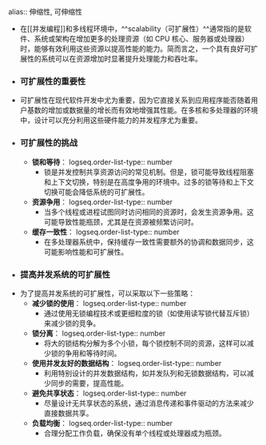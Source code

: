 alias:: 伸缩性, 可伸缩性

- 在[[并发编程]]和多线程环境中，^^scalability（可扩展性）^^通常指的是软件、系统或架构在增加更多的处理资源（如 CPU 核心、服务器或处理器）时，能够有效利用这些资源以提高性能的能力。简而言之，一个具有良好可扩展性的系统可以在资源增加时显著提升处理能力和吞吐率。
- ### 可扩展性的重要性
- 可扩展性在现代软件开发中尤为重要，因为它直接关系到应用程序能否随着用户基数的增加或数据量的增长而有效地增强其性能。在多核和多处理器的环境中，设计可以充分利用这些硬件能力的并发程序尤为重要。
- ### 可扩展性的挑战
	- **锁和等待**：
	  logseq.order-list-type:: number
		- 锁是并发控制共享资源访问的常见机制。但是，锁可能导致线程阻塞和上下文切换，特别是在高度争用的环境中。过多的锁等待和上下文切换可能会降低系统的可扩展性。
	- **资源争用**：
	  logseq.order-list-type:: number
		- 当多个线程或进程试图同时访问相同的资源时，会发生资源争用。这可能导致性能瓶颈，尤其是在资源被频繁访问时。
	- **缓存一致性**：
	  logseq.order-list-type:: number
		- 在多处理器系统中，保持缓存一致性需要额外的协调和数据同步，这可能影响性能和可扩展性。
- ### 提高并发系统的可扩展性
- 为了提高并发系统的可扩展性，可以采取以下一些策略：
	- **减少锁的使用**：
	  logseq.order-list-type:: number
		- 通过使用无锁编程技术或更细粒度的锁（如使用读写锁代替互斥锁）来减少锁的竞争。
	- **锁分离**：
	  logseq.order-list-type:: number
		- 将大的锁结构分解为多个小锁，每个锁控制不同的资源，这样可以减少锁的争用和等待时间。
	- **使用并发友好的数据结构**：
	  logseq.order-list-type:: number
		- 利用特别设计的并发数据结构，如并发队列和无锁数据结构，可以减少同步的需要，提高性能。
	- **避免共享状态**：
	  logseq.order-list-type:: number
		- 尽量设计无共享状态的系统，通过消息传递和事件驱动的方法来减少直接数据共享。
	- **负载均衡**：
	  logseq.order-list-type:: number
		- 合理分配工作负载，确保没有单个线程或处理器成为瓶颈。